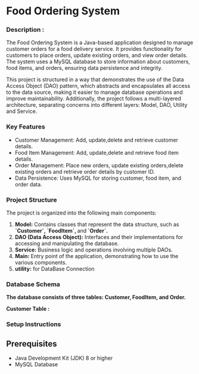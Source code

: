 # <h1>Food Ordering System</h1>

<h3><b>Description :</b></h3> 
<p>
The Food Ordering System is a Java-based application designed to manage customer orders for a food delivery service. It provides functionality for customers to place orders, update existing orders, and view order details. The system uses a MySQL database to store information about customers, food items, and orders, ensuring data persistence and integrity.
</p>
<p>
This project is structured in a way that demonstrates the use of the Data Access Object (DAO) pattern, which abstracts and encapsulates all access to the data source, making it easier to manage database operations and improve maintainability. Additionally, the project follows a multi-layered architecture, separating concerns into different layers: Model, DAO, Utility and Service.
</p>

<h3>Key Features</h3>
<ul>
<li>Customer Management: Add, update,delete and retrieve customer details.</li>
<li>Food Item Management: Add, update,delete and retrieve food item details.</li>
<li>Order Management: Place new orders, update existing orders,delete existing orders and retrieve order details by customer ID.</li>
<li>Data Persistence: Uses MySQL for storing customer, food item, and order data.</li>
</ul>

<h3>Project Structure</h3>
<b></b>The project is organized into the following main components:</b>

<ol>
<li><b>Model:</b> Contains classes that represent the data structure, such as <b>`Customer`, `FoodItem`, </b>and<b> `Order`.</b></li>
<li><b>DAO (Data Access Object):</b> Interfaces and their implementations for accessing and manipulating the database.</li>
<li><b>Service:</b> Business logic and operations involving multiple DAOs.</li>
<li><b>Main:</b> Entry point of the application, demonstrating how to use the various components.</li>
<li><b>utility:</b> for DataBase Connection </li>
</ol>

<h3>Database Schema</h3>
<b>The database consists of three tables: Customer, FoodItem, and Order.</b>

<p><b>Customer Table :</b></p>
<!--
<table>
<tr >
  <th>Column</th>
  <th>Type</th>
  <th>Description</th>
</tr>
  <tr>
  <td></td>
  <td></td>
  <td></td>    
</tr>
</table>
 -->
<h3>Setup Instructions</h3>
<h2>Prerequisites</h2><ul>
<li>Java Development Kit (JDK) 8 or higher</li>
<li>MySQL Database  </li>
</ul>

<!--
<h3>Step-by-Step Setup</h3>
bash
<b>Clone the repository:</b>
<ul>
<li>Copy code</li>
<p>git clone https://github.com/yourusername/FoodOrderingSystem.git</p>
<p> cd FoodOrderingSystem</p>

<li>Create the database and tables:</li>
</p>
sql
<b>CREATE DATABASE FoodOrderingSystem;</b>
<p>
USE FoodOrderingSystem;

CREATE TABLE Customer (
    id INT PRIMARY KEY AUTO_INCREMENT,
    name VARCHAR(100) NOT NULL
);

CREATE TABLE FoodItem (
    itemId INT PRIMARY KEY AUTO_INCREMENT,
    itemName VARCHAR(100) NOT NULL,
    itemPrice DOUBLE NOT NULL
);

CREATE TABLE `Order` (
    orderId INT PRIMARY KEY AUTO_INCREMENT,
    customerId INT,
    foodItemId INT,
    quantity INT,
    FOREIGN KEY (customerId) REFERENCES Customer(id),
    FOREIGN KEY (foodItemId) REFERENCES FoodItem(itemId)
);

</p>
Configure the database connection:
Update the application.properties file with your database credentials:

properties
Copy code
jdbc.url=jdbc:mysql://localhost:3306/FoodOrderingSystem
jdbc.user=root
jdbc.password=yourpassword
Compile and run the application:

bash
Copy code
javac -d bin src/main/java/com/foodorderingsystem/Main.java


java -cp bin com.foodorderingsystem.Main

</ul>
 -->


